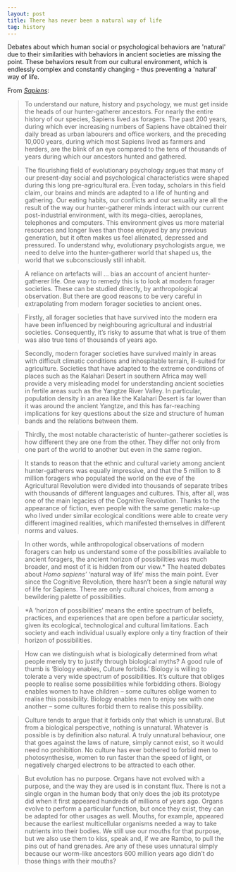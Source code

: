 ```yaml
---
layout: post
title: There has never been a natural way of life
tag: history
---
```


Debates about which human social or psychological behaviors are 'natural' due to their similarities with behaviors in ancient societies are missing the point. These behaviors result from our cultural environment, which is endlessly complex and constantly changing - thus preventing a 'natural' way of life.

From _[Sapiens](https://www.ynharari.com/book/sapiens-2/)_:

> To understand our nature, history and psychology, we must get inside the heads of our hunter-gatherer ancestors. For nearly the entire history of our species, Sapiens lived as foragers. The past 200 years, during which ever increasing numbers of Sapiens have obtained their daily bread as urban labourers and office workers, and the preceding 10,000 years, during which most Sapiens lived as farmers and herders, are the blink of an eye compared to the tens of thousands of years during which our ancestors hunted and gathered.

> The flourishing field of evolutionary psychology argues that many of our present-day social and psychological characteristics were shaped during this long pre-agricultural era. Even today, scholars in this field claim, our brains and minds are adapted to a life of hunting and gathering. Our eating habits, our conflicts and our sexuality are all the result of the way our hunter-gatherer minds interact with our current post-industrial environment, with its mega-cities, aeroplanes, telephones and computers. This environment gives us more material resources and longer lives than those enjoyed by any previous generation, but it often makes us feel alienated, depressed and pressured. To understand why, evolutionary psychologists argue, we need to delve into the hunter-gatherer world that shaped us, the world that we subconsciously still inhabit.

> A reliance on artefacts will … bias an account of ancient hunter-gatherer life. One way to remedy this is to look at modern forager societies. These can be studied directly, by anthropological observation. But there are good reasons to be very careful in extrapolating from modern forager societies to ancient ones.

> Firstly, all forager societies that have survived into the modern era have been influenced by neighbouring agricultural and industrial societies. Consequently, it’s risky to assume that what is true of them was also true tens of thousands of years ago.

> Secondly, modern forager societies have survived mainly in areas with difficult climatic conditions and inhospitable terrain, ill-suited for agriculture. Societies that have adapted to the extreme conditions of places such as the Kalahari Desert in southern Africa may well provide a very misleading model for understanding ancient societies in fertile areas such as the Yangtze River Valley. In particular, population density in an area like the Kalahari Desert is far lower than it was around the ancient Yangtze, and this has far-reaching implications for key questions about the size and structure of human bands and the relations between them.

> Thirdly, the most notable characteristic of hunter-gatherer societies is how different they are one from the other. They differ not only from one part of the world to another but even in the same region.

> It stands to reason that the ethnic and cultural variety among ancient hunter-gatherers was equally impressive, and that the 5 million to 8 million foragers who populated the world on the eve of the Agricultural Revolution were divided into thousands of separate tribes with thousands of different languages and cultures. This, after all, was one of the main legacies of the Cognitive Revolution. Thanks to the appearance of fiction, even people with the same genetic make-up who lived under similar ecological conditions were able to create very different imagined realities, which manifested themselves in different norms and values.

> In other words, while anthropological observations of modern foragers can help us understand some of the possibilities available to ancient foragers, the ancient horizon of possibilities was much broader, and most of it is hidden from our view.* The heated debates about _Homo sapiens’_ ‘natural way of life’ miss the main point. Ever since the Cognitive Revolution, there hasn’t been a single natural way of life for Sapiens. There are only cultural choices, from among a bewildering palette of possibilities. 

> *A ‘horizon of possibilities’ means the entire spectrum of beliefs, practices, and experiences that are open before a particular society, given its ecological, technological and cultural limitations. Each society and each individual usually explore only a tiny fraction of their horizon of possibilities.

> How can we distinguish what is biologically determined from what people merely try to justify through biological myths? A good rule of thumb is ‘Biology enables, Culture forbids.’ Biology is willing to tolerate a very wide spectrum of possibilities. It’s culture that obliges people to realise some possibilities while forbidding others. Biology enables women to have children – some cultures oblige women to realise this possibility. Biology enables men to enjoy sex with one another – some cultures forbid them to realise this possibility.

> Culture tends to argue that it forbids only that which is unnatural. But from a biological perspective, nothing is unnatural. Whatever is possible is by definition also natural. A truly unnatural behaviour, one that goes against the laws of nature, simply cannot exist, so it would need no prohibition. No culture has ever bothered to forbid men to photosynthesise, women to run faster than the speed of light, or negatively charged electrons to be attracted to each other.

> But evolution has no purpose. Organs have not evolved with a purpose, and the way they are used is in constant flux. There is not a single organ in the human body that only does the job its prototype did when it first appeared hundreds of millions of years ago. Organs evolve to perform a particular function, but once they exist, they can be adapted for other usages as well. Mouths, for example, appeared because the earliest multicellular organisms needed a way to take nutrients into their bodies. We still use our mouths for that purpose, but we also use them to kiss, speak and, if we are Rambo, to pull the pins out of hand grenades. Are any of these uses unnatural simply because our worm-like ancestors 600 million years ago didn’t do those things with their mouths?
